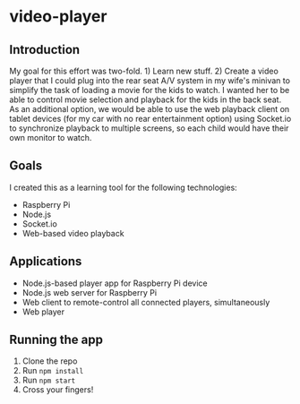 # video-player

## Introduction

My goal for this effort was two-fold.  1) Learn new stuff.  2) Create a video player that I could plug into the rear seat A/V
system in my wife's minivan to simplify the task of loading a movie for the kids to watch.  I wanted her to be able to control
movie selection and playback for the kids in the back seat.  As an additional option, we would be able to use the web playback
client on tablet devices (for my car with no rear entertainment option) using Socket.io to synchronize playback to multiple
screens, so each child would have their own monitor to watch.

## Goals

I created this as a learning tool for the following technologies:

- Raspberry Pi
- Node.js
- Socket.io
- Web-based video playback

## Applications

- Node.js-based player app for Raspberry Pi device
- Node.js web server for Raspberry Pi
- Web client to remote-control all connected players, simultaneously
- Web player

## Running the app

1. Clone the repo
2. Run `npm install`
3. Run `npm start`
4. Cross your fingers!
